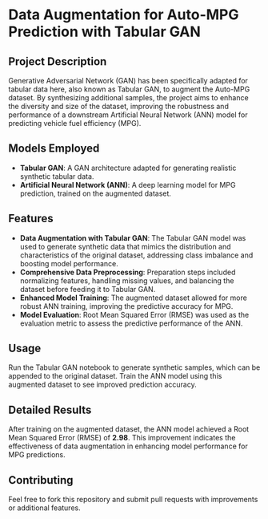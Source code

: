 # Data Augmentation for Auto-MPG Prediction with Tabular GAN

## Project Description
Generative Adversarial Network (GAN) has been specifically adapted for tabular data here, also known as Tabular GAN, to augment the Auto-MPG dataset. By synthesizing additional samples, the project aims to enhance the diversity and size of the dataset, improving the robustness and performance of a downstream Artificial Neural Network (ANN) model for predicting vehicle fuel efficiency (MPG).

## Models Employed
- **Tabular GAN**: A GAN architecture adapted for generating realistic synthetic tabular data.
- **Artificial Neural Network (ANN)**: A deep learning model for MPG prediction, trained on the augmented dataset.

## Features
- **Data Augmentation with Tabular GAN**: The Tabular GAN model was used to generate synthetic data that mimics the distribution and characteristics of the original dataset, addressing class imbalance and boosting model performance.
- **Comprehensive Data Preprocessing**: Preparation steps included normalizing features, handling missing values, and balancing the dataset before feeding it to Tabular GAN.
- **Enhanced Model Training**: The augmented dataset allowed for more robust ANN training, improving the predictive accuracy for MPG.
- **Model Evaluation**: Root Mean Squared Error (RMSE) was used as the evaluation metric to assess the predictive performance of the ANN.

## Usage
Run the Tabular GAN notebook to generate synthetic samples, which can be appended to the original dataset. Train the ANN model using this augmented dataset to see improved prediction accuracy.

## Detailed Results
After training on the augmented dataset, the ANN model achieved a Root Mean Squared Error (RMSE) of **2.98**. This improvement indicates the effectiveness of data augmentation in enhancing model performance for MPG predictions.

## Contributing
Feel free to fork this repository and submit pull requests with improvements or additional features.
